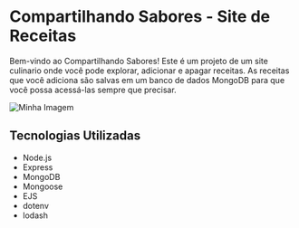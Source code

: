 # Compartilhando Sabores - Site de Receitas

Bem-vindo ao Compartilhando Sabores! Este é um projeto de um site culinario onde você pode explorar, adicionar e apagar receitas. As receitas que você adiciona são salvas em um banco de dados MongoDB para que você possa acessá-las sempre que precisar.

![Minha Imagem]()

## Tecnologias Utilizadas

- Node.js
- Express
- MongoDB
- Mongoose
- EJS
- dotenv
- lodash
